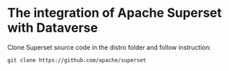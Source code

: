 # The integration of Apache Superset with Dataverse

Clone Superset source code in the distro folder and follow instruction:
```
git clone https://github.com/apache/superset
```
